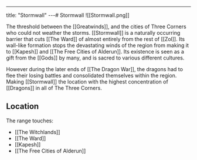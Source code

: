 ---
title: "Stormwall"
---# Stormwall
![[Stormwall.png]]

The threshold between the [[Greatwinds]], and the cities of Three Corners who could not weather the storms. [[Stormwall]] is a naturally occurring barrier that cuts [[The Ward]] of almost entirely from the rest of [[Zol]]. Its wall-like formation stops the devastating winds of the region from making it to [[Kapesh]] and [[The Free Cities of Alderun]]. Its existence is seen as a gift from the [[Gods]] by many, and is sacred to various different cultures. 

However during the later ends of [[The Dragon War]], the dragons had to flee their losing battles and consolidated themselves within the region. Making [[Stormwall]] the location with the highest concentration of [[Dragons]] in all of The Three Corners.

## Location
The range touches:
- [[The Witchlands]]
- [[The Ward]]
- [[Kapesh]]
- [[The Free Cities of Alderun]]